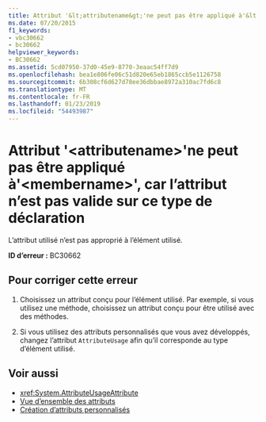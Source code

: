 ```yaml
---
title: Attribut '&lt;attributename&gt;'ne peut pas être appliqué à'&lt;membername&gt;', car l’attribut n’est pas valide sur ce type de déclaration
ms.date: 07/20/2015
f1_keywords:
- vbc30662
- bc30662
helpviewer_keywords:
- BC30662
ms.assetid: 5cd07950-37d0-45e9-8770-3eaac54ff7d9
ms.openlocfilehash: bea1e806fe06c51d820e65eb1865ccb5e1126758
ms.sourcegitcommit: 6b308cf6d627d78ee36dbbae8972a310ac7fd6c8
ms.translationtype: MT
ms.contentlocale: fr-FR
ms.lasthandoff: 01/23/2019
ms.locfileid: "54493987"
---
```

# <a name="attribute-ltattributenamegt-cannot-be-applied-to-ltmembernamegt-because-the-attribute-is-not-valid-on-this-declaration-type"></a>Attribut '&lt;attributename&gt;'ne peut pas être appliqué à'&lt;membername&gt;', car l’attribut n’est pas valide sur ce type de déclaration
L’attribut utilisé n’est pas approprié à l’élément utilisé.  
  
 **ID d’erreur :** BC30662  
  
## <a name="to-correct-this-error"></a>Pour corriger cette erreur  
  
1.  Choisissez un attribut conçu pour l’élément utilisé. Par exemple, si vous utilisez une méthode, choisissez un attribut conçu pour être utilisé avec des méthodes.  
  
2.  Si vous utilisez des attributs personnalisés que vous avez développés, changez l’attribut `AttributeUsage` afin qu’il corresponde au type d’élément utilisé.  
  
## <a name="see-also"></a>Voir aussi
- <xref:System.AttributeUsageAttribute>
- [Vue d’ensemble des attributs](~/docs/visual-basic/programming-guide/concepts/attributes/index.md)
- [Création d’attributs personnalisés](~/docs/visual-basic/programming-guide/concepts/attributes/creating-custom-attributes.md)
